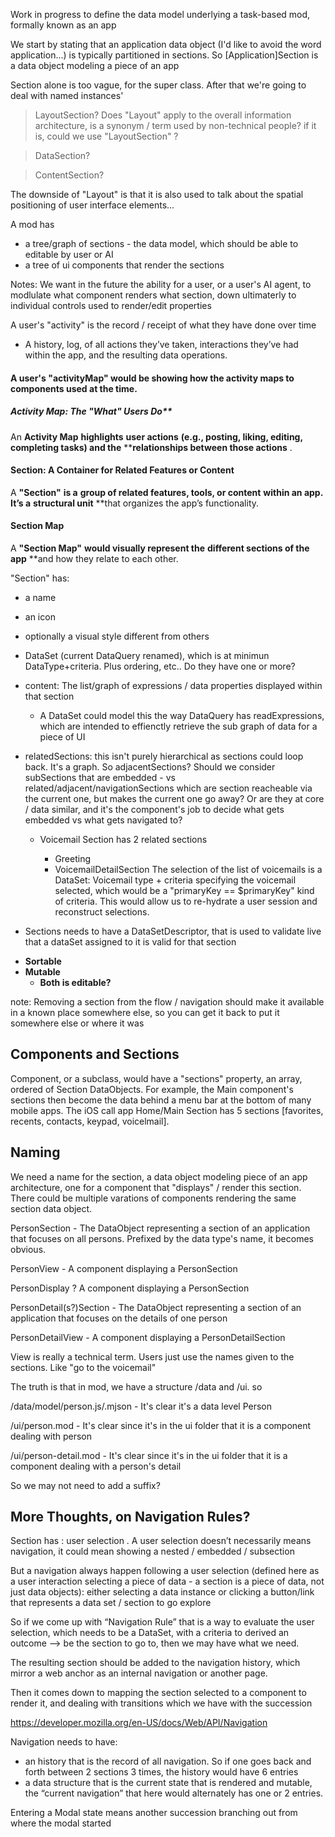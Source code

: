 Work in progress to define the data model underlying a task-based mod, formally known as an app

We start by stating that an application data object (I'd like to avoid the word application...) is typically partitioned in sections. So [Application]Section is a data object modeling a piece of an app

Section alone is too vague, for the super class. After that we're going to deal with named instances'

> LayoutSection? Does "Layout" apply to the overall information architecture, is a synonym / term used by non-technical people? if it is, could we use "LayoutSection" ?

> DataSection?

> ContentSection?

The downside of "Layout" is that it is also used to talk about the spatial positioning of user interface elements...

A mod has

- a tree/graph of sections - the data model, which should be able to editable by user or AI
- a tree of ui components that render the sections

Notes: We want in the future the ability for a user, or a user's AI agent, to modlulate what component renders what section, down ultimaterly to individual controls used to render/edit properties

A user's "activity" is the record / receipt of what they have done over time

* A history, log, of all actions they’ve taken, interactions they’ve had within the app, and the resulting data operations.

#### A user's "activityMap" would be showing how the activity maps to components used at the time.

##### Activity Map: The "What" Users Do**

An ****Activity Map**** **highlights** ****user actions**** **(e.g., posting, liking, editing, completing tasks) and the** ****relationships between those actions** .

#### **Section: A Container for Related Features or Content**

A ****"Section"**** **is a** ****group of related features, tools, or content**** **within an app. It’s a** ****structural unit**** **that organizes the app’s functionality.

#### **Section Map**

A ****"Section Map"**** **would visually represent the** ****different sections of the app**** **and how they relate to each other.

"Section" has:

- a name
- an icon
- optionally a visual style different from others
- DataSet (current DataQuery renamed), which is at minimun DataType+criteria. Plus ordering, etc.. Do they have one or more?
- content: The list/graph of expressions / data properties displayed within that section

  - A DataSet could model this the way DataQuery has readExpressions, which are intended to effienctly retrieve the sub graph of data for a piece of UI
- relatedSections: this isn't purely hierarchical as sections could loop back. It's a graph. So adjacentSections? Should we consider subSections that are embedded - vs related/adjacent/navigationSections which are section reacheable via the current one, but makes the current one go away? Or are they at core / data similar, and it's the component's job to decide what gets embedded vs what gets navigated to?

  - Voicemail Section has 2 related sections

    - Greeting
    - VoicemailDetailSection
      The selection of the list of voicemails is a DataSet: Voicemail type + criteria specifying the voicemail selected, which would be a "primaryKey == $primaryKey" kind of criteria. This would allow us to re-hydrate a user session and reconstruct selections.
- Sections needs to have a DataSetDescriptor, that is used to validate live that a dataSet assigned to it is valid for that section

* **Sortable**
* **Mutable**
  * **Both is editable?**

note: Removing a section from the flow / navigation should make it available in a known place somewhere else, so you can get it back to put it somewhere else or where it was

## Components and Sections

Component, or a subclass, would have a "sections" property, an array, ordered of Section DataObjects. For example, the Main component's sections then become the data behind a menu bar at the bottom of many mobile apps. The iOS call app Home/Main Section has 5 sections [favorites, recents, contacts, keypad, voicelmail].

## Naming

We need a name for the section, a data object modeling piece of an app architecture, one for a component that "displays" / render this section. There could be multiple varations of components rendering the same section data object.

PersonSection - The DataObject representing a section of an application that focuses on all persons. Prefixed by the data type's name, it becomes obvious.

PersonView - A component displaying a PersonSection

PersonDisplay ? A component displaying a PersonSection

PersonDetail(s?)Section - The DataObject representing a section of an application that focuses on the details of one person

PersonDetailView - A component displaying a PersonDetailSection

View is really a technical term. Users just use the names given to the sections. Like "go to the voicemail"

The truth is that in mod, we have a structure /data and /ui. so

/data/model/person.js/.mjson - It's clear it's a data level Person

/ui/person.mod - It's clear since it's in the ui folder that it is a component dealing with person

/ui/person-detail.mod - It's clear since it's in the ui folder that it is a component dealing with a person's detail

So we may not need to add a suffix?


## More Thoughts, on Navigation Rules?
Section has : user selection . A user selection doesn’t necessarily means navigation, it could mean showing a nested / embedded / subsection

But a navigation always happen following a user selection (defined here as a user interaction selecting a piece of data - a section is a piece of data, not just data objects): either selecting a data instance or clicking a button/link that represents a data set / section to go explore

So if we come up with “Navigation Rule” that is a way to evaluate the user selection, which needs to be a DataSet, with a criteria to derived an outcome —> be the section to go to, then we may have what we need.

The resulting section should be added to the navigation history, which mirror a web anchor as an internal navigation or  another page.

Then it comes down to mapping the section selected to a component to render it, and dealing with transitions which we have with the succession

https://developer.mozilla.org/en-US/docs/Web/API/Navigation

 Navigation needs to have:
 - an history that is the record of all navigation. So if one goes back and forth between 2 sections 3 times, the history would have 6 entries
 - a data structure that is the current state that is rendered and mutable, the “current navigation” that here would alternately has one or 2 entries.

Entering a Modal state means another succession branching out from where the modal started
